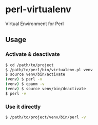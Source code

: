 perl-virtualenv
===============

Virtual Environment for Perl

Usage
-----

### Activate & deactivate

```bash
$ cd /path/to/project
$ /path/to/perl/bin/virtualenv.pl venv
$ source venv/bin/activate
(venv) $ perl -v
(venv) $ cpanm -v
(venv) $ source venv/bin/deactivate
$ perl -v
```

### Use it directly

```bash
$ /path/to/project/venv/bin/perl -v
```
